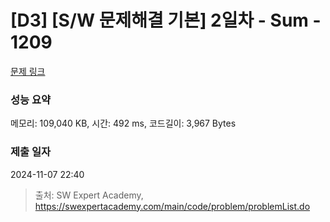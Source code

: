 # [D3] [S/W 문제해결 기본] 2일차 - Sum - 1209 

[문제 링크](https://swexpertacademy.com/main/code/problem/problemDetail.do?contestProbId=AV13_BWKACUCFAYh) 

### 성능 요약

메모리: 109,040 KB, 시간: 492 ms, 코드길이: 3,967 Bytes

### 제출 일자

2024-11-07 22:40



> 출처: SW Expert Academy, https://swexpertacademy.com/main/code/problem/problemList.do